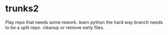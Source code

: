 trunks2
=======

Play repo that needs some rework.
learn python the hard way branch needs to be a split repo.
cleanup or remove early files.
